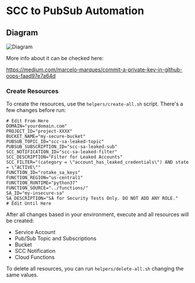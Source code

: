 # SCC to PubSub Automation

## Diagram

![Diagram](https://miro.medium.com/max/1244/1*2ErPpQ9asZ_pVZuXsOigPQ.png)

More info about it can be checked here:

https://medium.com/marcelo-marques/commit-a-private-key-in-github-oops-faad97e7a64d

### Create Resources

To create the resources, use the `helpers/create-all.sh` script. There's a few changes before run:

```
# Edit From Here
DOMAIN="yourdomain.com"
PROJECT_ID="project-XXXX"
BUCKET_NAME="my-secure-bucket"
PUBSUB_TOPIC_ID="scc-sa-leaked-topic"
PUBSUB_SUBSCRIPTION_ID="scc-sa-leaked-sub"
SCC_NOTIFICATION_ID="scc-sa-leaked-filter"
SCC_DESCRIPTION="Filter for Leaked Accounts"
SCC_FILTER="(category = \"account_has_leaked_credentials\") AND state = \"ACTIVE\""
FUNCTION_ID="rotake_sa_keys"
FUNCTION_REGION="us-central1"
FUNCTION_RUNTIME="python37"
FUNCTION_SOURCE="../functions/"
SA_ID="my-insecure-sa"
SA_DESCRIPTION="SA for Security Tests Only. DO NOT ADD ANY ROLE."
# Edit Until Here
```
After all changes based in your environment, execute and all resources will be created:
- Service Account
- Pub/Sub Topic and Subscriptions
- Bucket
- SCC Notification
- Cloud Functions

To delete all resources, you can run `helpers/delete-all.sh` changing the same values.